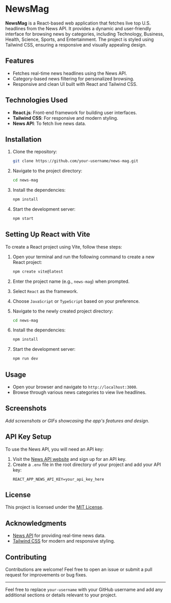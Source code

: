 # NewsMag

**NewsMag** is a React-based web application that fetches live top U.S. headlines from the News API. It provides a dynamic and user-friendly interface for browsing news by categories, including Technology, Business, Health, Science, Sports, and Entertainment. The project is styled using Tailwind CSS, ensuring a responsive and visually appealing design.

## Features

- Fetches real-time news headlines using the News API.
- Category-based news filtering for personalized browsing.
- Responsive and clean UI built with React and Tailwind CSS.

## Technologies Used

- **React.js**: Front-end framework for building user interfaces.
- **Tailwind CSS**: For responsive and modern styling.
- **News API**: To fetch live news data.

## Installation

1. Clone the repository:
   ```bash
   git clone https://github.com/your-username/news-mag.git
   ```

2. Navigate to the project directory:
   ```bash
   cd news-mag
   ```

3. Install the dependencies:
   ```bash
   npm install
   ```

4. Start the development server:
   ```bash
   npm start
   ```

## Setting Up React with Vite

To create a React project using Vite, follow these steps:

1. Open your terminal and run the following command to create a new React project:
   ```bash
   npm create vite@latest
   ```

2. Enter the project name (e.g., `news-mag`) when prompted.

3. Select `React` as the framework.

4. Choose `JavaScript` or `TypeScript` based on your preference.

5. Navigate to the newly created project directory:
   ```bash
   cd news-mag
   ```

6. Install the dependencies:
   ```bash
   npm install
   ```

7. Start the development server:
   ```bash
   npm run dev
   ```

## Usage

- Open your browser and navigate to `http://localhost:3000`.
- Browse through various news categories to view live headlines.

## Screenshots

_Add screenshots or GIFs showcasing the app's features and design._

## API Key Setup

To use the News API, you will need an API key:

1. Visit the [News API website](https://newsapi.org/) and sign up for an API key.
2. Create a `.env` file in the root directory of your project and add your API key:
   ```env
   REACT_APP_NEWS_API_KEY=your_api_key_here
   ```

## License

This project is licensed under the [MIT License](LICENSE).

## Acknowledgments

- [News API](https://newsapi.org/) for providing real-time news data.
- [Tailwind CSS](https://tailwindcss.com/) for modern and responsive styling.

## Contributing

Contributions are welcome! Feel free to open an issue or submit a pull request for improvements or bug fixes.

---

Feel free to replace `your-username` with your GitHub username and add any additional sections or details relevant to your project.
